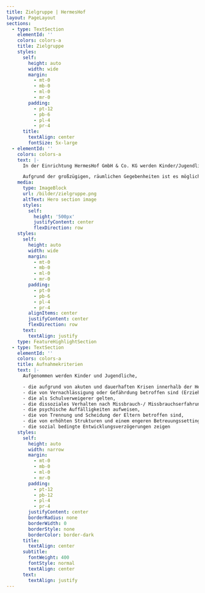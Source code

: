 ```yaml
---
title: Zielgruppe | HermesHof
layout: PageLayout
sections:
  - type: TextSection
    elementId: ''
    colors: colors-a
    title: Zielgruppe
    styles:
      self:
        height: auto
        width: wide
        margin:
          - mt-0
          - mb-0
          - ml-0
          - mr-0
        padding:
          - pt-12
          - pb-6
          - pl-4
          - pr-4
      title:
        textAlign: center
        fontSize: 5x-large
  - elementId: ''
    colors: colors-a
    text: |-
      In der Einrichtung HermesHof GmbH & Co. KG werden Kinder/Jugendliche oder unbegleitete minderjährige Flüchtlinge gem. § 34, 42 SGB VIII ab dem 10. Lebensjahr betreut. Bei Aufnahmeanfragen, die eine Geschwisterkonstellation beinhalten, kann in Absprache mit dem Landesjugendamt vom Aufnahmealter abgewichen werden. Bei der Wohngruppe HermesHof GmbH & Co. KG handelt es sich um eine geschlechtsgemischte Gruppe.

      Aufgrund der großzügigen, räumlichen Gegebenheiten ist es möglich, flexibel auf die Bedürfnisse und Bedarfe der Kinder/Jugendlichen einzugehen. Das räumliche Konzept kann somit an die Bedürfnisse der Bewohner angepasst werden. Eine mögliche Verselbständigung für junge Volljährige gem. § 41 SGB VIII kann in unserem Hause angeboten werden. (Separates Leistungsangebot).
    media:
      type: ImageBlock
      url: /bilder/zielgruppe.png
      altText: Hero section image
      styles:
        self:
          height: '500px'
          justifyContent: center
          flexDirection: row
    styles:
      self:
        height: auto
        width: wide
        margin:
          - mt-0
          - mb-0
          - ml-0
          - mr-0
        padding:
          - pt-0
          - pb-6
          - pl-4
          - pr-4
        alignItems: center
        justifyContent: center
        flexDirection: row
      text:
        textAlign: justify
    type: FeatureHighlightSection
  - type: TextSection
    elementId: ''
    colors: colors-a
    title: Aufnahmekriterien
    text: |-
      Aufgenommen werden Kinder und Jugendliche,

      - die aufgrund von akuten und dauerhaften Krisen innerhalb der Herkunftsfamilie in dieser nicht leben können
      - die von Vernachlässigung oder Gefährdung betroffen sind (Erziehungseinschränkung bis hin zu Erziehungsunfähigkeit, Suchtproblematik, Krankheit, Kriminalität der Erziehungsberechtigten,
      - die als Schulverweigerer gelten,
      - die dissoziales Verhalten nach Missbrauch-/ Missbrauchserfahrungen zeigen,
      - die psychische Auffälligkeiten aufweisen,
      - die von Trennung und Scheidung der Eltern betroffen sind,
      - die von erhöhten Strukturen und einem engeren Betreuungssetting profitieren,
      - die sozial bedingte Entwicklungsverzögerungen zeigen
    styles:
      self:
        height: auto
        width: narrow
        margin:
          - mt-0
          - mb-0
          - ml-0
          - mr-0
        padding:
          - pt-12
          - pb-12
          - pl-4
          - pr-4
        justifyContent: center
        borderRadius: none
        borderWidth: 0
        borderStyle: none
        borderColor: border-dark
      title:
        textAlign: center
      subtitle:
        fontWeight: 400
        fontStyle: normal
        textAlign: center
      text:
        textAlign: justify
---
```

